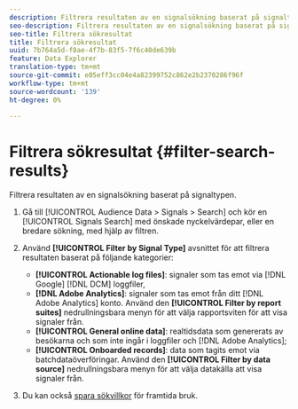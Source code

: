 ```yaml
---
description: Filtrera resultaten av en signalsökning baserat på signaltypen.
seo-description: Filtrera resultaten av en signalsökning baserat på signaltypen.
seo-title: Filtrera sökresultat
title: Filtrera sökresultat
uuid: 7b764a5d-f8ae-4f7b-83f5-7f6c40de639b
feature: Data Explorer
translation-type: tm+mt
source-git-commit: e05eff3cc04e4a82399752c862e2b2370286f96f
workflow-type: tm+mt
source-wordcount: '139'
ht-degree: 0%

---
```



# Filtrera sökresultat {#filter-search-results}

Filtrera resultaten av en signalsökning baserat på signaltypen.

1. Gå till [!UICONTROL Audience Data > Signals > Search] och kör en [!UICONTROL Signals Search] med önskade nyckelvärdepar, eller en bredare sökning, med hjälp av filtren.
1. Använd **[!UICONTROL Filter by Signal Type]** avsnittet för att filtrera resultaten baserat på följande kategorier:

   * **[!UICONTROL Actionable log files]**: signaler som tas emot via [!DNL Google] [!DNL DCM] loggfiler,
   * **[!DNL Adobe Analytics]**: signaler som tas emot från ditt [!DNL Adobe Analytics] konto. Använd den **[!UICONTROL Filter by report suites]** nedrullningsbara menyn för att välja rapportsviten för att visa signaler från.
   * **[!UICONTROL General online data]**: realtidsdata som genererats av besökarna och som inte ingår i loggfiler och [!DNL Adobe Analytics];
   * **[!UICONTROL Onboarded records]**: data som tagits emot via batchdataöverföringar. Använd den **[!UICONTROL Filter by data source]** nedrullningsbara menyn för att välja datakälla att visa signaler från.

1. Du kan också [spara sökvillkor](../../../features/data-explorer/data-explorer-signals-search/data-explorer-save-search.md) för framtida bruk.
